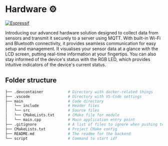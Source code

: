 # Hardware ⚙️

[![Espressif](https://img.shields.io/badge/espressif-E7352C.svg?style=for-the-badge&logo=espressif&logoColor=white)](https://www.espressif.com/)

Introducing our advanced hardware solution designed to collect data from sensors and transmit it securely to a server using MQTT. With built-in Wi-Fi and Bluetooth connectivity, it provides seamless communication for easy setup and management. It visualises your sensor data at a glance with the LCD screen, putting real-time information at your fingertips. You can also stay informed of the device's status with the RGB LED, which provides intuitive indicators of the device's current status.

## Folder structure
```bash
├── .devcontainer           # Directory with docker-related things
├── .vscode                 # Directory with VS-Code settings
├── main                    # Code directory 
│   └── include             # Header files
│   └── src                 # Source files
│   └── CMakeLists.txt      # CMake file for module
│   └── main.cpp            # Main application entry point
├── .gitignore              # A list of files to ignore when pushing to Github
├── CMakeLists.txt          # Project CMake config
├── README.md               # The readme for the backend
└── script                  # Command to start idf
```